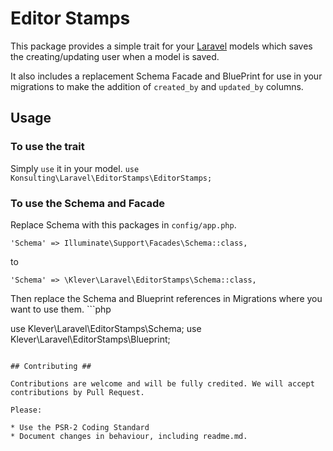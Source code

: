 # Editor Stamps #

This package provides a simple trait for your [Laravel](http://laravel.com) models which saves the creating/updating user when a model is saved.

It also includes a replacement Schema Facade and BluePrint for use in your migrations to make the addition of `created_by` and `updated_by` columns. 

## Usage ##

### To use the trait ###
Simply `use` it in your model. `use Konsulting\Laravel\EditorStamps\EditorStamps;`

### To use the Schema and Facade ###

Replace Schema with this packages in `config/app.php`.

`'Schema' => Illuminate\Support\Facades\Schema::class,`

to 

`'Schema' => \Klever\Laravel\EditorStamps\Schema::class,`


Then replace the Schema and Blueprint references in Migrations where you want to use them. ```php

use Klever\Laravel\EditorStamps\Schema;
use Klever\Laravel\EditorStamps\Blueprint;
```

## Contributing ##

Contributions are welcome and will be fully credited. We will accept contributions by Pull Request.

Please:

* Use the PSR-2 Coding Standard
* Document changes in behaviour, including readme.md.